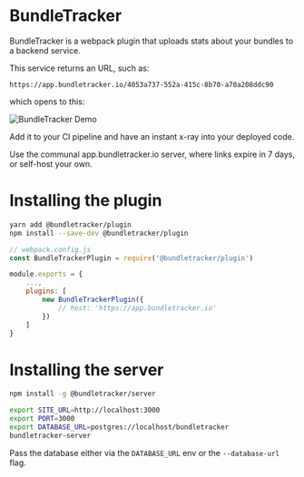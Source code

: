 # BundleTracker

BundleTracker is a webpack plugin that uploads stats about your bundles to a backend service.

This service returns an URL, such as:

```
https://app.bundletracker.io/4053a737-552a-415c-8b70-a70a208ddc90
```

which opens to this:

![BundleTracker Demo](https://user-images.githubusercontent.com/53387/103389630-4985d680-4b10-11eb-8c5d-4afc56e554be.gif)

Add it to your CI pipeline and have an instant x-ray into your deployed code.

Use the communal app.bundletracker.io server, where links expire in 7 days, or self-host your own.


# Installing the plugin

```sh
yarn add @bundletracker/plugin
npm install --save-dev @bundletracker/plugin
```

```js
// webpack.config.js
const BundleTrackerPlugin = require('@bundletracker/plugin')

module.exports = {
    ...,
    plugins: [
        new BundleTrackerPlugin({
            // host: 'https://app.bundletracker.io'
        })
    ]
}
```

# Installing the server

```sh
npm install -g @bundletracker/server

export SITE_URL=http://localhost:3000
export PORT=3000
export DATABASE_URL=postgres://localhost/bundletracker
bundletracker-server
```

Pass the database either via the `DATABASE_URL` env or the `--database-url` flag.
